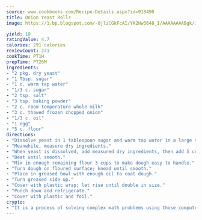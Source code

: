 ```yaml
---
source: www.cookbooks.com/Recipe-Details.aspx?id=918490
title: Onion Yeast Rolls
image: https://1.bp.blogspot.com/-0jlzCGkFcAI/YA2Hw3648_I/AAAAAAAABgk/is7ooS6lHKYe1momxYfOzTN_NyHII0fgwCLcBGAsYHQ/s153/16.png

yield: 10
ratingValue: 4.7
calories: 291 calories
reviewCount: 271
cookTime: PT1H
prepTime: PT26M
ingredients:
- "2 pkg. dry yeast"
- "1 Tbsp. sugar"
- "1 c. warm tap water"
- "1/3 c. sugar"
- "2 tsp. salt"
- "3 tsp. baking powder"
- "2 c. room temperature whole milk"
- "3 c. thawed frozen chopped onion"
- "1/3 c. oil"
- "1 egg"
- "5 c. flour"
directions:
- "Dissolve yeast in 1 tablespoon sugar and warm tap water in a large measuring cup."
- "Meanwhile, measure dry ingredients."
- "When yeast is dissolved, add measured dry ingredients, then add 5 cups flour."
- "Beat until smooth."
- "Mix in enough remaining flour 3 cups to make dough easy to handle."
- "Turn dough on floured surface; knead until smooth."
- "Place in greased bowl with enough oil to coat dough."
- "Turn greased side up."
- "Cover with plastic wrap; let rise until double in size."
- "Punch down and refrigerate."
- "Cover with plastic and foil."
crypto:
- "It is a process of solving complex math problems using those computers which run bitcoin software."
---
```

